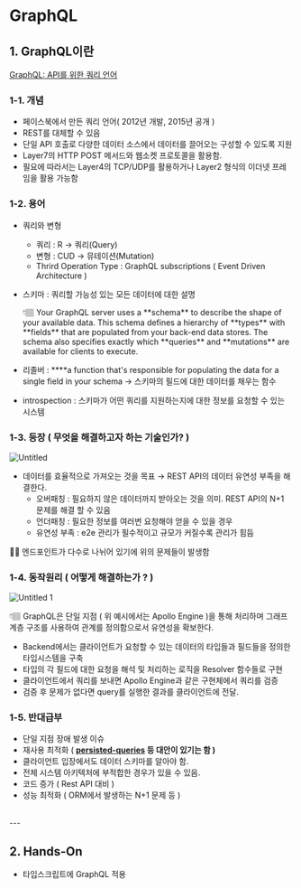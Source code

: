 # GraphQL

## 1. GraphQL이란

[GraphQL: API를 위한 쿼리 언어](https://graphql-kr.github.io/learn/)

### 1-1. 개념

- 페이스북에서 만든 쿼리 언어( 2012년 개발, 2015년 공개 )
- REST를 대체할 수 있음
- 단일 API 호출로 다양한 데이터 소스에서 데이터를 끌어오는 구성할 수 있도록 지원
- Layer7의 HTTP POST 메서드와 웹소켓 프로토콜을 활용함.
- 필요에 따라서는 Layer4의 TCP/UDP를 활용하거나 Layer2 형식의 이더넷 프레임을 활용 가능함

### 1-2. 용어

- 쿼리와 변형
    - 쿼리 : R → 쿼리(Query)
    - 변형 : CUD → 뮤테이션(Mutation)
    - Thrird Operation Type : GraphQL subscriptions ( Event Driven Architecture )
- 스키마 : 쿼리할 가능성 있는 모든 데이터에 대한 설명
    
    <aside>
    👇🏽 Your GraphQL server uses a **schema**
     to describe the shape of your available data. This schema defines a hierarchy of **types** with **fields** that are populated from your back-end data stores. The schema also specifies exactly which **queries** and **mutations** are available for clients to execute.
    
    </aside>
    
- 리졸버 :  ****a function that's responsible for populating the data for a single field in your schema → 스키마의 필드에 대한 데이터를 채우는 함수
- introspection : 스키마가 어떤 쿼리를 지원하는지에 대한 정보를 요청할 수 있는 시스템

### 1-3. 등장 ( 무엇을 해결하고자 하는 기술인가? )

![Untitled](https://user-images.githubusercontent.com/91730236/195039933-8c49118b-1bec-4516-8bfd-c0e9c4d935b1.png)

- 데이터를 효율적으로 가져오는 것을 목표 → REST API의 데이터 유연성 부족을 해결한다.
    - 오버패칭 : 필요하지 않은 데이터까지 받아오는 것을 의미. REST API의 N+1 문제를 해결 할 수 있음
    - 언더패칭 : 필요한 정보를 여러번 요청해야 얻을 수 있을 경우
    - 유연성 부족 : e2e 관리가 필수적이고 규모가 커질수록 관리가 힘듬

<aside>
☝🏾 엔드포인트가 다수로 나뉘어 있기에 위의 문제들이 발생함

</aside>

### 1-4. 동작원리 ( 어떻게 해결하는가 ? )

![Untitled 1](https://user-images.githubusercontent.com/91730236/195039957-222891e5-0db9-4952-a70c-403373a8a6c1.png)

<aside>
👇🏽 GraphQL은 단일 지점 ( 위 예시에서는 Apollo Engine )을 통해 처리하며 그래프 계층 구조를 사용하여 관계를 정의함으로서 유연성을 확보한다.

</aside>

- Backend에서는 클라이언트가 요청할 수 있는 데이터의 타입들과 필드들을 정의한 타입시스템을 구축
- 타입의 각 필드에 대한 요청을 해석 및 처리하는 로직을 Resolver 함수들로 구현
- 클라이언트에서 쿼리를 보내면 Apollo Engine과 같은 구현체에서 쿼리를 검증
- 검증 후 문제가 없다면 query를 실행한 결과를 클라이언트에 전달.

### 1-5. 반대급부

- 단일 지점 장애 발생 이슈
- 재사용 최적화 ( **[persisted-queries](https://github.com/apollographql/apollo-link-persisted-queries) 등 대안이 있기는 함 )**
- 클라이언트 입장에서도 데이터 스키마를 알아야 함.
- 전체 시스템 아키텍처에 부적합한 경우가 있을 수 있음.
- 코드 증가 ( Rest API 대비 )
- 성능 최적화 ( ORM에서 발생하는 N+1 문제 등 )

<br/>
---


## 2.  Hands-On
- 타입스크립트에 GraphQL 적용
